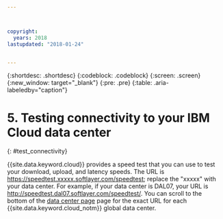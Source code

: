 ```yaml
---



copyright:
  years: 2018
lastupdated: "2018-01-24"


---
```


{:shortdesc: .shortdesc}
{:codeblock: .codeblock}
{:screen: .screen}
{:new_window: target="_blank"}
{:pre: .pre}
{:table: .aria-labeledby="caption"}

# 5. Testing connectivity to your IBM Cloud data center
{: #test_connectivity}

{{site.data.keyword.cloud}} provides a speed test that you can use to test your download, upload, and latency speeds. The URL is https://speedtest.xxxxx.softlayer.com/speedtest; replace the "xxxxx" with your data center. For example, if your data center is DAL07, your URL is http://speedtest.dal07.softlayer.com/speedtest/. You can scroll to the bottom of the [data center page](https://www.ibm.com/cloud-computing/bluemix/data-centers) page for the exact URL for each {{site.data.keyword.cloud_notm}} global data center.
